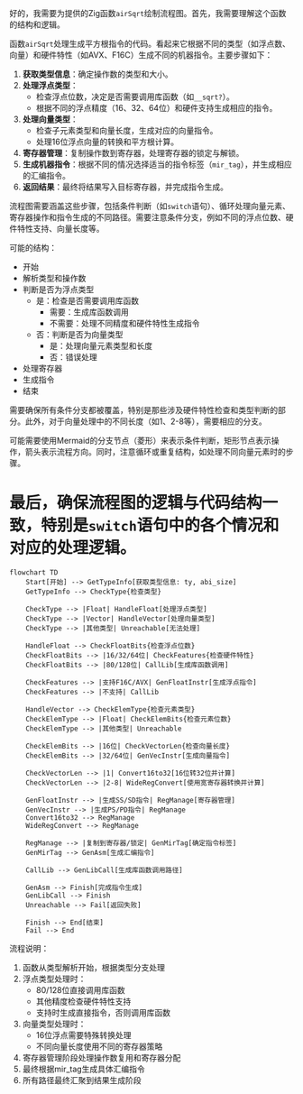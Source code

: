 好的，我需要为提供的Zig函数`airSqrt`绘制流程图。首先，我需要理解这个函数的结构和逻辑。

函数`airSqrt`处理生成平方根指令的代码。看起来它根据不同的类型（如浮点数、向量）和硬件特性（如AVX、F16C）生成不同的机器指令。主要步骤如下：

1. **获取类型信息**：确定操作数的类型和大小。
2. **处理浮点类型**：
   - 检查浮点位数，决定是否需要调用库函数（如`__sqrt?`）。
   - 根据不同的浮点精度（16、32、64位）和硬件支持生成相应的指令。
3. **处理向量类型**：
   - 检查子元素类型和向量长度，生成对应的向量指令。
   - 处理16位浮点向量的转换和平方根计算。
4. **寄存器管理**：复制操作数到寄存器，处理寄存器的锁定与解锁。
5. **生成机器指令**：根据不同的情况选择适当的指令标签（`mir_tag`），并生成相应的汇编指令。
6. **返回结果**：最终将结果写入目标寄存器，并完成指令生成。

流程图需要涵盖这些步骤，包括条件判断（如`switch`语句）、循环处理向量元素、寄存器操作和指令生成的不同路径。需要注意条件分支，例如不同的浮点位数、硬件特性支持、向量长度等。

可能的结构：
- 开始
- 解析类型和操作数
- 判断是否为浮点类型
  - 是：检查是否需要调用库函数
    - 需要：生成库函数调用
    - 不需要：处理不同精度和硬件特性生成指令
  - 否：判断是否为向量类型
    - 是：处理向量元素类型和长度
    - 否：错误处理
- 处理寄存器
- 生成指令
- 结束

需要确保所有条件分支都被覆盖，特别是那些涉及硬件特性检查和类型判断的部分。此外，对于向量处理中的不同长度（如1、2-8等），需要相应的分支。

可能需要使用Mermaid的分支节点（菱形）来表示条件判断，矩形节点表示操作，箭头表示流程方向。同时，注意循环或重复结构，如处理不同向量元素时的步骤。

最后，确保流程图的逻辑与代码结构一致，特别是`switch`语句中的各个情况和对应的处理逻辑。
================================================
```mermaid
flowchart TD
    Start[开始] --> GetTypeInfo[获取类型信息: ty, abi_size]
    GetTypeInfo --> CheckType{检查类型}
    
    CheckType --> |Float| HandleFloat[处理浮点类型]
    CheckType --> |Vector| HandleVector[处理向量类型]
    CheckType --> |其他类型| Unreachable[无法处理]
    
    HandleFloat --> CheckFloatBits{检查浮点位数}
    CheckFloatBits --> |16/32/64位| CheckFeatures{检查硬件特性}
    CheckFloatBits --> |80/128位| CallLib[生成库函数调用]
    
    CheckFeatures --> |支持F16C/AVX| GenFloatInstr[生成浮点指令]
    CheckFeatures --> |不支持| CallLib
    
    HandleVector --> CheckElemType{检查元素类型}
    CheckElemType --> |Float| CheckElemBits{检查元素位数}
    CheckElemType --> |其他类型| Unreachable
    
    CheckElemBits --> |16位| CheckVectorLen{检查向量长度}
    CheckElemBits --> |32/64位| GenVecInstr[生成向量指令]
    
    CheckVectorLen --> |1| Convert16to32[16位转32位并计算]
    CheckVectorLen --> |2-8| WideRegConvert[使用宽寄存器转换并计算]
    
    GenFloatInstr --> |生成SS/SD指令| RegManage[寄存器管理]
    GenVecInstr --> |生成PS/PD指令| RegManage
    Convert16to32 --> RegManage
    WideRegConvert --> RegManage
    
    RegManage --> |复制到寄存器/锁定| GenMirTag[确定指令标签]
    GenMirTag --> GenAsm[生成汇编指令]
    
    CallLib --> GenLibCall[生成库函数调用路径]
    
    GenAsm --> Finish[完成指令生成]
    GenLibCall --> Finish
    Unreachable --> Fail[返回失败]
    
    Finish --> End[结束]
    Fail --> End
``` 

流程说明：
1. 函数从类型解析开始，根据类型分支处理
2. 浮点类型处理时：
   - 80/128位直接调用库函数
   - 其他精度检查硬件特性支持
   - 支持时生成直接指令，否则调用库函数
3. 向量类型处理时：
   - 16位浮点需要特殊转换处理
   - 不同向量长度使用不同的寄存器策略
4. 寄存器管理阶段处理操作数复用和寄存器分配
5. 最终根据mir_tag生成具体汇编指令
6. 所有路径最终汇聚到结果生成阶段